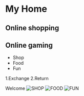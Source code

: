 # My Home
## Online shopping
## Online gaming

* Shop
* Food
* Fun

1.Exchange
2.Return

Welcome
![SHOP](http://aguidetoanaheim.com/wp-content/uploads/2014/09/Anaheim-Shopping-Near-Disneyland-e1410736366369.jpg)
![FOOD](http://citilinecafe.com/wp-content/uploads/2015/12/Combo-with-any-burger-with-French-Fries-Fountain-Drink.jpg)
![FUN](http://thumbpress.com/wp-content/uploads/2013/12/funny-theater-screen-submarine-diver.jpg)

